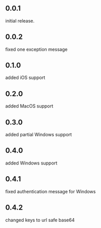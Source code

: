 ## 0.0.1
initial release.

## 0.0.2
fixed one exception message

## 0.1.0
added iOS support

## 0.2.0
added MacOS support

## 0.3.0
added partial Windows support

## 0.4.0
added Windows support

## 0.4.1
fixed authentication message for Windows

## 0.4.2
changed keys to url safe base64